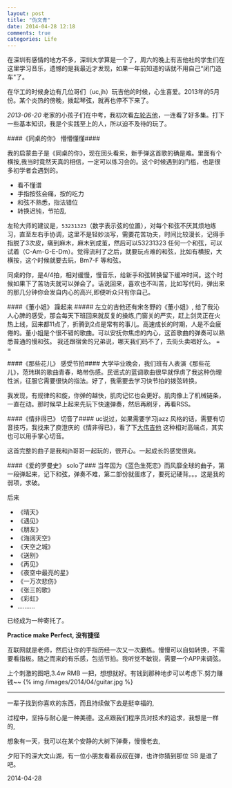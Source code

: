 ```yaml
---
layout: post
title: "伪文青"
date: 2014-04-28 12:18
comments: true
categories: Life
---
```

在深圳有感情的地方不多，深圳大学算是一个了，周六的晚上有吉他社的学生们在这里学习音乐，遗憾的是我最近才发现，如果一年前知道的话就不用自己“闭门造车"了。

在华工的时候身边有几位哥们（uc,jh）玩吉他的时候，心生喜爱。2013年的5月份。某个炎热的傍晚，拨起琴弦，就再也停不下来了。

*2013-06-20* 老家的小孩子们在中考，我初次看[左轮吉他](http://www.youku.com/playlist_show/id_6096855.html)，一连看了好多集。打下一些基本知识，我是个实践至上的人，所以迫不及待的玩了。

####《同桌的你》 懵懵懂懂####

我的启蒙曲子是《同桌的你》，现在回头看来，新手弹这首歌的确是难。里面有个横按,我当时竟然天真的相信，一定可以练习会的。这个时候遇到的门槛，也是很多初学者会遇到的。

* 看不懂谱
* 手指按弦会痛，按的吃力
* 和弦不熟悉，指法错位
* 转换迟钝，节拍乱

左轮大师的建议是，`53231323`（数字表示弦的位置），对每个和弦不厌其烦地练习，直至左右手协调，这里不是轻妙淡写，需要花苦功夫，时间比较漫长，记得手指脱了3次皮，痛到麻木，麻木到成茧，然后可以53231323 任何一个和弦，可以试着（C-Am-G-E-Dm）。觉得流利了之后，就要玩点难的和弦，比如有横按，大横按，这个时候就要去玩，Bm7-F 等和弦。


同桌的你，是4/4拍，相对缓慢，慢音乐，给新手和弦转换留下缓冲时间。这个时候如果下了苦功夫就可以弹会了。话说回来，喜欢也不叫苦，比如写代码，弹出来的那几分钟你会发自内心的高兴,即便听众只有你自己。

####《董小姐》 躁起来 #####
左立的吉他还有宋冬野的《董小姐》, 给了我沁人心脾的感受，那会每天下班回来就反复的操练,门窗关的严实，赶上剑灵正在火热上线，回来都11点了，折腾到2点是常有的事儿。高速成长的时期，人是不会疲倦的。董小姐是个很不错的歌曲。可以安抚你焦虑的内心，这首歌曲的弹奏可以熟悉普通的慢和弦。 
我还跟宿舍的兄弟说，哪天我们码不了，去街头卖唱好么。 = =


####《那些花儿》 感受节拍####
大学毕业晚会，我们班有人表演《那些花儿》，范玮琪的歌曲青春，略带伤感。民谣式的蓝调歌曲很早就俘虏了我这种伪理性派，征服它需要很快的指法。好了，我需要去学习快节拍的拨弦转换。

我发现，有规律的和旋，你弹的越快，肌肉记忆也会更好。肌肉像上了机械链条，一直在动。那时候早上起来先玩下快速弹奏，然后再刷牙，再看RSS。

####《情非得已》 切音了####
uc说过，如果需要学习jazz 风格的话，需要有切音技巧，我找来了庾澄庆的《情非得已》，看了下[大伟吉他](http://www.daweijita.com/?p=1958) 这种相对高端点，其实也可以用手掌心切音。

这首完整的曲子是我和jh哥哥一起玩的，很开心。一起成长的感觉很爽。

####《爱的罗曼史》 solo了###
当年因为《蓝色生死恋》而风靡全球的曲子，第一段弹起来，记下和弦，弹奏不难，第二部份就蛋疼了，要死记硬背。。。这是我的弱项，求破。

后来

* 《晴天》
* 《遇见》
* 《朋友》
* 《海阔天空》
* 《天空之城》
* 《送别》
* 《再见》
* 《夜空中最亮的星》
* 《一万次悲伤》
* 《张三的歌》
* 《彩虹》
* ..........

已经成为一种寄托了。

**Practice make Perfect, 没有捷径**

互联网就是老师，然后让你的手指历经一次又一次磨练。慢慢可以自如转换，不需要看指板。随之而来的有乐感，包括节拍。我听觉不敏锐，需要一个APP来调弦。

上个刺激的图吧,3.4w RMB 一把，想想就好。有钱到那种地步可以考虑下.努力赚钱~~
{% img /images/2014/04/guitar.jpg %}

---
一辈子找到你喜欢的东西，而且持续做下去是挺幸福的,

过程中，坚持与耐心是一种美德。这点跟我们程序员对技术的追求，我想是一样的,

想象有一天，我可以在某个安静的大树下弹奏，慢慢老去,

夕阳下的深大文山湖，有一位小朋友看着叔叔在弹，也许你猜到那位 SB 是谁了吧。

2014-04-28 

